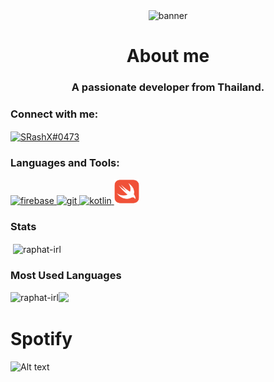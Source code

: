 <div align="center">
  <img alt="banner" width="auto" height="auto" src="https://im5.ezgif.com/tmp/ezgif-5-9539837434.webp">
</div>

<h1 align="center">About me</h1>

<h3 align="center">A passionate developer from Thailand.</h3>

<h3 align="left">Connect with me:</h3>
<p align="left">
<a href="https://discord.gg/UkNTr9SQED" target="blank"><img align="center" src="https://raw.githubusercontent.com/rahuldkjain/github-profile-readme-generator/master/src/images/icons/Social/discord.svg" alt="SRashX#0473" height="30" width="40" /></a>
</p>

<div align="left">
<h3 align="left">Languages and Tools:</h3>
<p align="left"> <a href="https://firebase.google.com/" target="_blank" rel="noreferrer"> <img src="https://www.vectorlogo.zone/logos/firebase/firebase-icon.svg" alt="firebase" width="40" height="40"/> </a> <a href="https://git-scm.com/" target="_blank" rel="noreferrer"> <img src="https://www.vectorlogo.zone/logos/git-scm/git-scm-icon.svg" alt="git" width="40" height="40"/> </a> <a href="https://kotlinlang.org" target="_blank" rel="noreferrer"> <img src="https://www.vectorlogo.zone/logos/kotlinlang/kotlinlang-icon.svg" alt="kotlin" width="40" height="40"/> </a> <a href="https://developer.apple.com/swift/" target="_blank" rel="noreferrer"> <img src="https://raw.githubusercontent.com/devicons/devicon/master/icons/swift/swift-original.svg" alt="swift" width="40" height="40"/> </a> </p>
</div>

<div align="left">
<h3 align="left">Stats</h3>
<p>&nbsp;<img align="center" src="https://github-readme-stats.vercel.app/api?username=raphat-irl&show_icons=true&locale=en" alt="raphat-irl" /></p>
<div align="left">
  
<div align="left">
<h3 align="left">Most Used Languages</h3>
<img align="left" src="https://github-readme-stats.vercel.app/api/top-langs?username=raphat-irl&show_icons=true&locale=en&layout=compact" alt="raphat-irl" />
</div>

<img alilgn="left" src="https://64.media.tumblr.com/23d5a06f51d1cc3c09c1dd1c6f90e963/fa316856ce4912b3-07/s400x600/18eddbad75b5b4a1494a101a6a220d23eef8dca4.gifv"/>

<h1 align="left">Spotify</h1>

![Alt text](https://spotify-recently-played-readme.vercel.app/api?user=21tvqn4gmtcribmxhisclrtaa&count=3&width=600)
